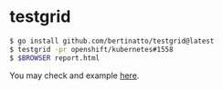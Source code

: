 # testgrid 

```sh
$ go install github.com/bertinatto/testgrid@latest
$ testgrid -pr openshift/kubernetes#1558 
$ $BROWSER report.html
```

You may check and example [here](https://htmlpreview.github.io/?https://github.com/bertinatto/testgrid/blob/master/examples/report_1558.html).
